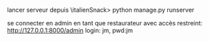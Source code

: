 lancer serveur depuis \italienSnack> python manage.py runserver

se connecter en admin en tant que restaurateur avec accès restreint: http://127.0.0.1:8000/admin login: jm, pwd:jm
